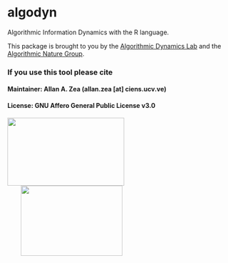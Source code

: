 # algodyn
Algorithmic Information Dynamics with the R language.

This package is brought to you by the [Algorithmic Dynamics Lab](https://www.algorithmicdynamics.net/) and the [Algorithmic Nature Group](https://algorithmicnature.org/). 

### If you use this tool please cite

#### Maintainer: Allan A. Zea (allan.zea [at] ciens.ucv.ve)

#### License: GNU Affero General Public License v3.0




<a href="https://www.algorithmicdynamics.net/"><img src="http://complexitycalculator.com/images/algodynlogo.png" width="262" height="152" /></a><a href="https://algorithmicnature.org/"><img src="http://complexitycalculator.com/images/AGroupSmall.png" width="228" height="157" hspace="30" /></a>
